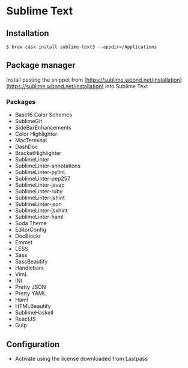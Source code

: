 # Sublime Text

## Installation

```ShellSession
$ brew cask install sublime-text3 --appdir=/Applications
```

## Package manager

Install pasting the snippet from [https://sublime.wbond.net/installation](https://sublime.wbond.net/installation) into Sublime Text

### Packages

* Base16 Color Schemes
* SublimeGit
* SideBarEnhancements
* Color Highlighter
* MacTerminal
* DashDoc
* BracketHighlighter
* SublimeLinter
* SublimeLinter-annotations
* SublimeLinter-pylint
* SublimeLinter-pep257
* SublimeLinter-javac
* SublimeLinter-ruby
* SublimeLinter-jshint
* SublimeLinter-json
* SublimeLinter-jsxhint
* SublimeLinter-haml
* Soda Theme
* EditorConfig
* DocBlockr
* Emmet
* LESS
* Sass
* SassBeautify
* Handlebars
* VimL
* INI
* Pretty JSON
* Pretty YAML
* Haml
* HTMLBeautify
* SublimeHaskell
* ReactJS
* Gulp

## Configuration

* Activate using the license downloaded from Lastpass
